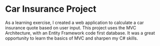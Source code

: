 # Car Insurance Project

As a learning exercise, I created a web application to calculate a car insurance quote based on user input. This project uses the MVC Architecture, with an Entity Framework code first database. It was a great opportunity to learn the basics of MVC and sharpen my C# skills. 
